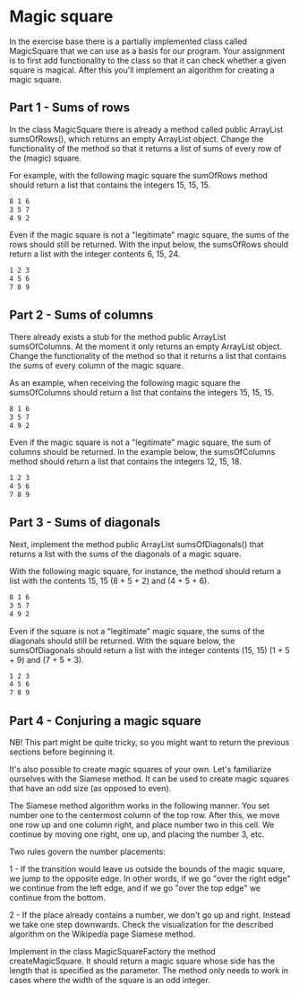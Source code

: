 
# Magic square

In the exercise base there is a partially implemented class called MagicSquare that we can use as a basis for our program. Your assignment is to first add functionality to the class so that it can check whether a given square is magical. After this you'll implement an algorithm for creating a magic square.

## Part 1 - Sums of rows

In the class MagicSquare there is already a method called public ArrayList<Integer> sumsOfRows(), which returns an empty ArrayList object. Change the functionality of the method so that it returns a list of sums of every row of the (magic) square.

For example, with the following magic square the sumOfRows method should return a list that contains the integers 15, 15, 15.

```markdown
8 1 6
3 5 7
4 9 2
```

Even if the magic square is not a "legitimate" magic square, the sums of the rows should still be returned. With the input below, the sumsOfRows should return a list with the integer contents 6, 15, 24.

```markdown
1 2 3
4 5 6
7 8 9
```

## Part 2 - Sums of columns

There already exists a stub for the method public ArrayList<Integer> sumsOfColumns. At the moment it only returns an empty ArrayList object. Change the functionality of the method so that it returns a list that contains the sums of every column of the magic square.

As an example, when receiving the following magic square the sumsOfColumns should return a list that contains the integers 15, 15, 15.

```markdown
8 1 6
3 5 7
4 9 2
```

Even if the magic square is not a "legitimate" magic square, the sum of columns should be returned. In the example below, the sumsOfColumns method should return a list that contains the integers 12, 15, 18.

```markdown
1 2 3
4 5 6
7 8 9
```

## Part 3 - Sums of diagonals

Next, implement the method public ArrayList<Integer> sumsOfDiagonals() that returns a list with the sums of the diagonals of a magic square.

With the following magic square, for instance, the method should return a list with the contents 15, 15 (8 + 5 + 2) and (4 + 5 + 6).

```markdown
8 1 6
3 5 7
4 9 2
```

Even if the square is not a "legitimate" magic square, the sums of the diagonals should still be returned. With the square below, the sumsOfDiagonals should return a list with the integer contents (15, 15) (1 + 5 + 9) and (7 + 5 + 3).

```markdown
1 2 3
4 5 6
7 8 9
```

## Part 4 - Conjuring a magic square

NB! This part might be quite tricky, so you might want to return the previous sections before beginning it.

It's also possible to create magic squares of your own. Let's familiarize ourselves with the Siamese method. It can be used to create magic squares that have an odd size (as opposed to even).

The Siamese method algorithm works in the following manner. You set number one to the centermost column of the top row. After this, we move one row up and one column right, and place number two in this cell. We continue by moving one right, one up, and placing the number 3, etc.

Two rules govern the number placements:

1 - If the transition would leave us outside the bounds of the magic square, we jump to the opposite edge. In other words, if we go "over the right edge" we continue from the left edge, and if we go "over the top edge" we continue from the bottom.

2 - If the place already contains a number, we don't go up and right. Instead we take one step downwards.
Check the visualization for the described algorithm on the Wikipedia page Siamese method.

Implement in the class MagicSquareFactory the method createMagicSquare. It should return a magic square whose side has the length that is specified as the parameter. The method only needs to work in cases where the width of the square is an odd integer.